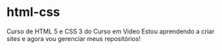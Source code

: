 # html-css
 Curso de HTML 5 e CSS 3 do Curso em Video
Estou aprendendo a criar sites e agora vou gerenciar meus repositórios! 